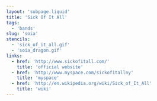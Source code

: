 ```yaml
---
layout: 'subpage.liquid'
title: 'Sick Of It All'
tags:
  - 'bands'
slug: 'soia'
stencils:
  - 'sick_of_it_all.gif'
  - 'soia_dragon.gif'
links:
  - href: 'http://www.sickofitall.com/'
    title: 'official website'
  - href: 'http://www.myspace.com/sickofitallny'
    title: 'myspace'
  - href: 'http://en.wikipedia.org/wiki/Sick_of_It_All'
    title: 'wiki'
---
```

